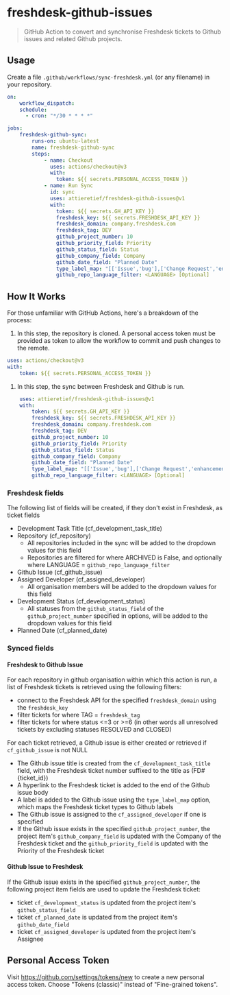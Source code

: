 # freshdesk-github-issues
> GitHub Action to convert and synchronise Freshdesk tickets to Github issues and related Github projects.

## Usage

Create a file `.github/workflows/sync-freshdesk.yml` (or any filename) in your repository.

```yml
on:
    workflow_dispatch:
    schedule:
      - cron: "*/30 * * * *"

jobs:
    freshdesk-github-sync:
        runs-on: ubuntu-latest
        name: freshdesk-github-sync
        steps:
            - name: Checkout
              uses: actions/checkout@v3
              with:
                token: ${{ secrets.PERSONAL_ACCESS_TOKEN }}
            - name: Run Sync
              id: sync
              uses: attieretief/freshdesk-github-issues@v1
              with:
                token: ${{ secrets.GH_API_KEY }}
                freshdesk_key: ${{ secrets.FRESHDESK_API_KEY }}
                freshdesk_domain: company.freshdesk.com
                freshdesk_tag: DEV
                github_project_number: 10
                github_priority_field: Priority
                github_status_field: Status
                github_company_field: Company
                github_date_field: "Planned Date"
                type_label_map: "[['Issue','bug'],['Change Request','enhancement']]"
                github_repo_language_filter: <LANGUAGE> [Optional]
```

## How It Works

For those unfamiliar with GitHub Actions, here's a breakdown of the process:

1. In this step, the repository is cloned. A personal access token must be provided as token to allow the workflow to commit and push changes to the remote.

```yml
uses: actions/checkout@v3
with:
    token: ${{ secrets.PERSONAL_ACCESS_TOKEN }}
```

1. In this step, the sync between Freshdesk and Github is run.

```yml
    uses: attieretief/freshdesk-github-issues@v1
    with:
        token: ${{ secrets.GH_API_KEY }}
        freshdesk_key: ${{ secrets.FRESHDESK_API_KEY }}
        freshdesk_domain: company.freshdesk.com
        freshdesk_tag: DEV
        github_project_number: 10
        github_priority_field: Priority
        github_status_field: Status
        github_company_field: Company
        github_date_field: "Planned Date"
        type_label_map: "[['Issue','bug'],['Change Request','enhancement']]"
        github_repo_language_filter: <LANGUAGE> [Optional]
```

### Freshdesk fields

The following list of fields will be created, if they don't exist in Freshdesk, as ticket fields
- Development Task Title (cf_development_task_title)
- Repository (cf_repository)
  - All repositories included in the sync will be added to the dropdown values for this field
  - Repositories are filtered for where ARCHIVED is False, and optionally where LANGUAGE = `github_repo_language_filter`
- Github Issue (cf_github_issue)
- Assigned Developer (cf_assigned_developer)
  - All organisation members will be added to the dropdown values for this field
- Development Status (cf_development_status)
  - All statuses from the `github_status_field` of the `github_project_number` specified in options, will be added to the dropdown values for this field
- Planned Date (cf_planned_date)

### Synced fields

#### Freshdesk to Github Issue

For each repository in github organisation within which this action is run, a list of Freshdesk tickets is retrieved using the following filters:
- connect to the Freshdesk API for the specified `freshdesk_domain` using the `freshdesk_key`
- filter tickets for where TAG = `freshdesk_tag`
- filter tickets for where status <=3 or >=6 (in other words all unresolved tickets by excluding statuses RESOLVED and CLOSED)

For each ticket retrieved, a Github issue is either created or retrieved if `cf_github_issue` is not NULL
- The Github issue title is created from the `cf_development_task_title` field, with the Freshdesk ticket number suffixed to the title as (FD#{ticket_id})
- A hyperlink to the Freshdesk ticket is added to the end of the Github issue body
- A label is added to the Github issue using the `type_label_map` option, which maps the Freshdesk ticket types to Github labels
- The Github issue is assigned to the `cf_assigned_developer` if one is specified
- If the Github issue exists in the specified `github_project_number`, the project item's `github_company_field` is updated with the Company of the Freshdesk ticket and the `github_priority_field` is updated with the Priority of the Freshdesk ticket

#### Github Issue to Freshdesk

If the Github issue exists in the specified `github_project_number`, the following project item fields are used to update the Freshdesk ticket:
- ticket `cf_development_status` is updated from the project item's `github_status_field`
- ticket `cf_planned_date` is updated from the project item's `github_date_field`
- ticket `cf_assigned_developer` is updated from the project item's Assignee

## Personal Access Token

Visit https://github.com/settings/tokens/new to create a new personal access token. Choose "Tokens (classic)" instead of "Fine-grained tokens".
